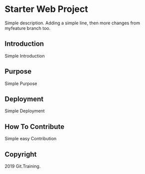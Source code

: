 # Starter Web Project
Simple description. Adding a simple line, then more changes from myfeature branch too.
## Introduction
Simple Introduction
## Purpose
Simple Purpose
## Deployment
Simple Deployment
## How To Contribute
Simple easy Contribution
## Copyright
2019 Git.Training.